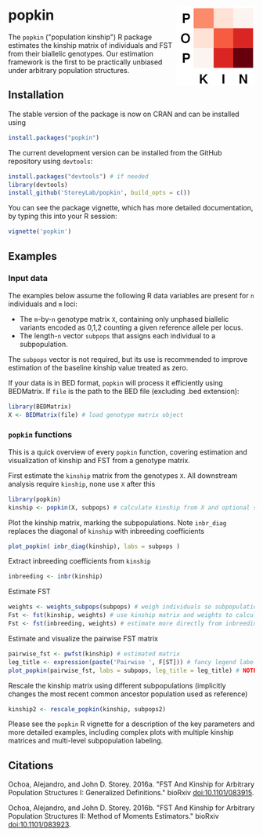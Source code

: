 # popkin <img src="man/figures/logo.png" alt="popkin" align="right" />

The `popkin` ("population kinship") R package estimates the kinship matrix of individuals and FST from their biallelic genotypes.
Our estimation framework is the first to be practically unbiased under arbitrary population structures.

## Installation

The stable version of the package is now on CRAN and can be installed using
```R
install.packages("popkin")
```

The current development version can be installed from the GitHub repository using `devtools`:
```R
install.packages("devtools") # if needed
library(devtools)
install_github('StoreyLab/popkin', build_opts = c())
```

You can see the package vignette, which has more detailed documentation, by typing this into your R session:
```R
vignette('popkin')
```


## Examples

### Input data

The examples below assume the following R data variables are present for `n` individuals and `m` loci:

* The `m`-by-`n` genotype matrix `X`, containing only unphased biallelic variants encoded as 0,1,2 counting a given reference allele per locus.
* The length-`n` vector `subpops` that assigns each individual to a subpopulation.

The `subpops` vector is not required, but its use is recommended to improve estimation of the baseline kinship value treated as zero.

If your data is in BED format, `popkin` will process it efficiently using BEDMatrix.
If `file` is the path to the BED file (excluding .bed extension):
```R
library(BEDMatrix)
X <- BEDMatrix(file) # load genotype matrix object
```

### `popkin` functions

This is a quick overview of every `popkin` function, covering estimation and visualization of kinship and FST from a genotype matrix.

First estimate the `kinship` matrix from the genotypes `X`.
All downstream analysis require `kinship`, none use `X` after this
```R
library(popkin)
kinship <- popkin(X, subpops) # calculate kinship from X and optional subpop labels
```

Plot the kinship matrix, marking the subpopulations.
Note `inbr_diag` replaces the diagonal of `kinship` with inbreeding coefficients
```R
plot_popkin( inbr_diag(kinship), labs = subpops )
```

Extract inbreeding coefficients from `kinship`
```R
inbreeding <- inbr(kinship)
```

Estimate FST
```R
weights <- weights_subpops(subpops) # weigh individuals so subpopulations are balanced
Fst <- fst(kinship, weights) # use kinship matrix and weights to calculate fst
Fst <- fst(inbreeding, weights) # estimate more directly from inbreeding vector (same result)
```

Estimate and visualize the pairwise FST matrix
```R
pairwise_fst <- pwfst(kinship) # estimated matrix
leg_title <- expression(paste('Pairwise ', F[ST])) # fancy legend label
plot_popkin(pairwise_fst, labs = subpops, leg_title = leg_title) # NOTE no need for inbr_diag() here!
```

Rescale the kinship matrix using different subpopulations (implicitly changes the most recent common ancestor population used as reference)
```R
kinship2 <- rescale_popkin(kinship, subpops2)
```

Please see the `popkin` R vignette for a description of the key parameters and more detailed examples, including complex plots with multiple kinship matrices and multi-level subpopulation labeling.


## Citations

Ochoa, Alejandro, and John D. Storey. 2016a. "FST And Kinship for Arbitrary Population Structures I: Generalized Definitions." bioRxiv [doi:10.1101/083915](http://doi.org/10.1101/083915).

Ochoa, Alejandro, and John D. Storey. 2016b. "FST And Kinship for Arbitrary Population Structures II: Method of Moments Estimators." bioRxiv [doi:10.1101/083923](http://doi.org/10.1101/083923).
